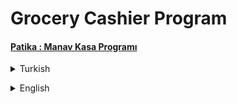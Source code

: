 # Grocery Cashier Program
#### [Patika : Manav Kasa Programı](https://app.patika.dev/moduller/java101/odev-manav-kasa)
<details><summary>Turkish</summary>
<p>

# Ödev
## Java 101 - Temel Kavramlar ve Değişkenler - Manav Kasa Programı
Kullanıcıların manavdan almış oldukları ürünlerin kilogram değerlerine göre toplam tutarını ekrana yazdıran programı yazın.

### Meyveler ve KG Fiyatları

- `Armut :` 2,14 TL 
- `Elma :` 3,67 TL 
- `Domates :` 1,11 TL 
- `Muz :` 0,95 TL 
- `Patlıcan :` 5,00 TL

### Örnek Çıktı

        Armut Kaç Kilo ?    : 0
        Elma Kaç Kilo ?     : 1
        Domates Kaç Kilo ?  : 1
        Muz Kaç Kilo ?      : 2
        Patlıcan Kaç Kilo ? : 3
        Toplam Tutar        : 21.68 TL

</p>

</details>

<p>
</p>

<details><summary>English</summary>
<p>

# Assignment
## Java 101 - Basic Concepts and Variables - Grocery Cashier Program
Write a program that prints the total amount of the products bought by the users from the grocery store, according to the kilogram values.

### Fruits and KG Prices

- `Pear :` 2.14 TL
- `Apple :` 3.67 TL
- `Tomato :` 1.11 TL
- `Banana:` 0.95 TL
- `Eggplant:` 5.00 TL

### Sample Output

         How Many Kilos of Pear?        : 0
         How Many Kilos of Apples?      : 1
         How Many Kilos of Tomatoes?    : 1
         How Many Kilos of Banana?      : 2
         How Many Kilos of Eggplant?    : 3
         Total Amount                   : 21.68 TL
   
</p>
</details>
 